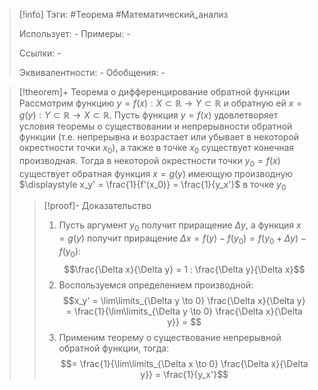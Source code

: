 > [!info]
> Тэги: #Теорема #Математический_анализ   
> 
> Использует: *-*
> Примеры: *-*
> 
> Ссылки: *-*
> 
> Эквивалентности: *-*
> Обобщения: *-*

> [!theorem]+ Теорема о дифференцирование обратной функции
> Рассмотрим функцию  $y = f(x):X \subset \mathbb{R}\rightarrow Y \subset \mathbb{R}$ и обратную ей $x = g(y):Y \subset \mathbb{R}\rightarrow X \subset \mathbb{R}$. Пусть функция $y = f(x)$ удовлетворяет условия теоремы  о существовании и непрерывности обратной функции (т.е. непрерывна и возрастает или убывает в некоторой окрестности точки $x_0$), а также в точке $x_0$ существует конечная производная. Тогда в некоторой окрестности точки $y_0 = f(x)$ существует обратная функция $x = g(y)$ имеющую производную $\displaystyle x_y' = \frac{1}{f'(x_0)} = \frac{1}{y_x'}$ в точке $y_0$
> > [!proof]- Доказательство
> > 1. Пусть аргумент $y_0$ получит приращение $\Delta y$, а функция $x = g(y)$ получит приращение $\Delta x = f(y) - f(y_0) = f(y_0 + \Delta y) - f(y_0)$: $$\frac{\Delta x}{\Delta y} = 1 : \frac{\Delta y}{\Delta x}$$
> > 2. Воспользуемся определением производной: $$x_y' = \lim\limits_{\Delta y \to 0} \frac{\Delta x}{\Delta y} = \frac{1}{\lim\limits_{\Delta y \to 0} \frac{\Delta x}{\Delta y}} = $$
> > 3. Применим теорему о существование непрерывной обратной функции, тогда: $$= \frac{1}{\lim\limits_{\Delta x \to 0} \frac{\Delta x}{\Delta y}} = \frac{1}{y_x'}$$
